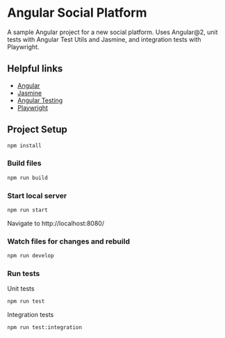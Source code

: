 # Angular Social Platform

A sample Angular project for a new social platform. Uses Angular@2, unit tests with Angular Test Utils and Jasmine, and integration tests with Playwright.

## Helpful links

- [Angular](https://angular.io/)
- [Jasmine](https://jasmine.github.io/)
- [Angular Testing](https://angular.io/guide/testing-components-basics)
- [Playwright](https://playwright.dev/)

## Project Setup

```sh
npm install
```

### Build files

```sh
npm run build
```

### Start local server

```sh
npm run start
```

Navigate to http://localhost:8080/

### Watch files for changes and rebuild

```sh
npm run develop
```

### Run tests

Unit tests

```sh
npm run test
```

Integration tests

```sh
npm run test:integration
```